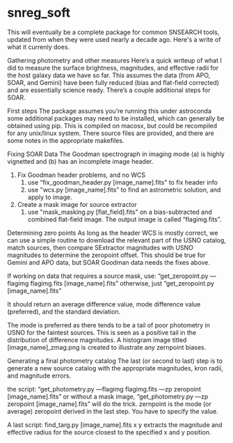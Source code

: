 # snreg_soft
This will eventually be a complete package for common SNSEARCH tools, updated from when they were used nearly a decade ago. Here's a write of what it currenly does.

Gathering photometry and other measures
Here’s a quick writeup of what I did to measure the surface brightness, magnitudes, and effective radii for the host galaxy data we have so far. This assumes the data (from APO, SOAR, and Gemini) have been fully reduced (bias and flat-field corrected) and are essentially science ready. There’s a couple additional steps for SOAR.

First steps
The package assumes you’re running this under astroconda
some additional packages may need to be installed, which can generally be obtained using pip. This is compiled on macosx, but could be recompiled for any unix/linux system. There source files are provided, and there are some notes in the appropriate makefiles.

Fixing SOAR Data
The Goodman spectrograph in imaging mode (a) is highly vignetted and (b) has an incomplete image header.
1. Fix Goodman header problems, and no WCS
    1. use “fix_goodman_header.py [image_name].fits" to fix header info
    2. use "wcs.py [image_name].fits” to find an astrometric solution, and apply to image. 
2. Create a mask image for source extractor
    1. use "mask_masking.py [flat_field].fits" on a bias-subtracted and combined flat-field image. The output image is called “flagimg.fits”.

Determining zero points
As long as the header WCS is mostly correct, we can use a simple routine to download the relevant part of the USNO catalog, match sources, then compare SExtractor magnitudes with USNO magnitudes to determine the zeropoint offset. This should be true for Gemini and APO data, but SOAR Goodman data needs the fixes above. 

If working on data that requires a source mask, use:
“get_zeropoint.py —flagimg flagimg.fits [image_name].fits”
otherwise, just
“get_zeropoint.py [image_name].fits”

It should return an average difference value, mode difference value (preferred), and the standard deviation. 

The mode is preferred as there tends to be a tail of poor photometry in USNO for the faintest sources. This is seen as a positive tail in the distribution of difference magnitudes. A histogram image titled [image_name]_zmag.png is created to illustrate any zernpoint biases.

Generating a final photometry catalog
The last (or second to last) step is to generate a new source catalog with the appropriate magnitudes, kron radii, and magnitude errors.

the script:
“get_photometry.py —flagimg flagimg.fits —zp zeropoint [image_name].fits”
or without a mask image,
“get_photometry.py —zp zeropoint [image_name].fits”
will do the trick. zernpoint is the mode (or average) zeropoint derived in the last step. You have to specify the value.

A last script:
find_targ.py [image_name].fits x y 
extracts the magnitude and effective radius for the source closest to the specified x and y position. 


